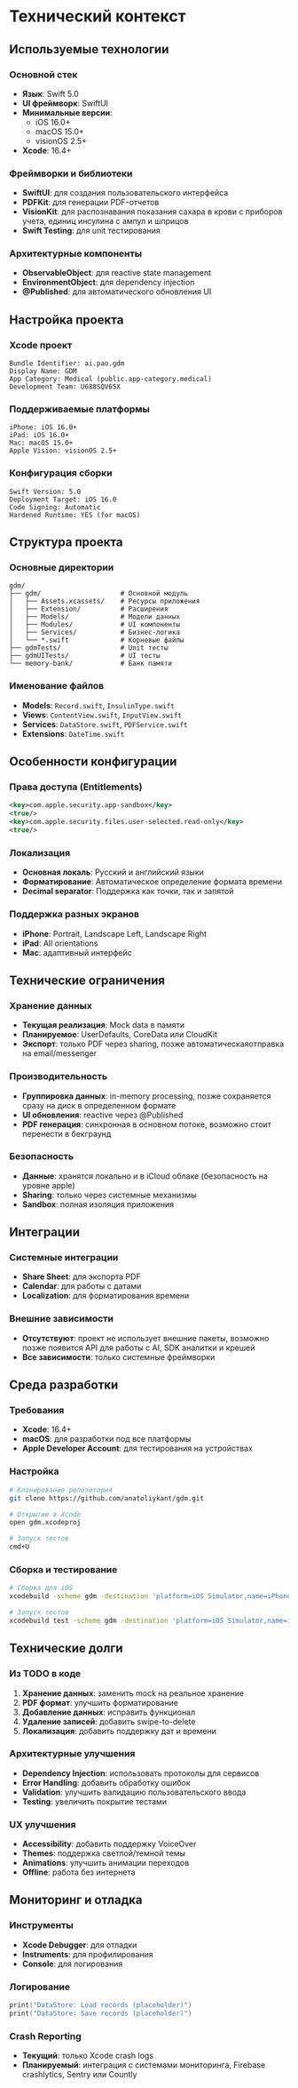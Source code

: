 # Технический контекст

## Используемые технологии

### Основной стек
- **Язык**: Swift 5.0
- **UI фреймворк**: SwiftUI
- **Минимальные версии**:
  - iOS 16.0+
  - macOS 15.0+
  - visionOS 2.5+
- **Xcode**: 16.4+

### Фреймворки и библиотеки
- **SwiftUI**: для создания пользовательского интерфейса
- **PDFKit**: для генерации PDF-отчетов
- **VisionKit**: для распознавания показания сахара в крови с приборов учета, единиц инсулина с ампул и шприцов
- **Swift Testing**: для unit тестирования

### Архитектурные компоненты
- **ObservableObject**: для reactive state management
- **EnvironmentObject**: для dependency injection
- **@Published**: для автоматического обновления UI

## Настройка проекта

### Xcode проект
```
Bundle Identifier: ai.pao.gdm
Display Name: GDM
App Category: Medical (public.app-category.medical)
Development Team: U688SQV65X
```

### Поддерживаемые платформы
```
iPhone: iOS 16.0+
iPad: iOS 16.0+
Mac: macOS 15.0+
Apple Vision: visionOS 2.5+
```

### Конфигурация сборки
```
Swift Version: 5.0
Deployment Target: iOS 16.0
Code Signing: Automatic
Hardened Runtime: YES (for macOS)
```

## Структура проекта

### Основные директории
```
gdm/
├── gdm/                    # Основной модуль
│   ├── Assets.xcassets/    # Ресурсы приложения
│   ├── Extension/          # Расширения
│   ├── Models/             # Модели данных
│   ├── Modules/            # UI компоненты
│   ├── Services/           # Бизнес-логика
│   └── *.swift             # Корневые файлы
├── gdmTests/               # Unit тесты
├── gdmUITests/             # UI тесты
└── memory-bank/            # Банк памяти
```

### Именование файлов
- **Models**: `Record.swift`, `InsulinType.swift`
- **Views**: `ContentView.swift`, `InputView.swift`
- **Services**: `DataStore.swift`, `PDFService.swift`
- **Extensions**: `DateTime.swift`

## Особенности конфигурации

### Права доступа (Entitlements)
```xml
<key>com.apple.security.app-sandbox</key>
<true/>
<key>com.apple.security.files.user-selected.read-only</key>
<true/>
```

### Локализация
- **Основная локаль**: Русский и английский языки
- **Форматирование**: Автоматическое определение формата времени
- **Decimal separator**: Поддержка как точки, так и запятой

### Поддержка разных экранов
- **iPhone**: Portrait, Landscape Left, Landscape Right
- **iPad**: All orientations
- **Mac**: адаптивный интерфейс

## Технические ограничения

### Хранение данных
- **Текущая реализация**: Mock data в памяти
- **Планируемое**: UserDefaults, CoreData или CloudKit
- **Экспорт**: только PDF через sharing, позже автоматическаяотправка на email/messenger

### Производительность
- **Группировка данных**: in-memory processing, позже сохраняется сразу на диск в определенном формате
- **UI обновления**: reactive через @Published
- **PDF генерация**: синхронная в основном потоке, возможно стоит перенести в бекграунд

### Безопасность
- **Данные**: хранятся локально и в iCloud облаке (безопасность на уровне apple)
- **Sharing**: только через системные механизмы
- **Sandbox**: полная изоляция приложения

## Интеграции

### Системные интеграции
- **Share Sheet**: для экспорта PDF
- **Calendar**: для работы с датами
- **Localization**: для форматирования времени

### Внешние зависимости
- **Отсутствуют**: проект не использует внешние пакеты, возможно позже появится API для работы с AI, SDK аналитки и крешей
- **Все зависимости**: только системные фреймворки

## Среда разработки

### Требования
- **Xcode**: 16.4+
- **macOS**: для разработки под все платформы
- **Apple Developer Account**: для тестирования на устройствах

### Настройка
```bash
# Клонирование репозитория
git clone https://github.com/anatoliykant/gdm.git

# Открытие в Xcode
open gdm.xcodeproj

# Запуск тестов
cmd+U
```

### Сборка и тестирование
```bash
# Сборка для iOS
xcodebuild -scheme gdm -destination 'platform=iOS Simulator,name=iPhone 15'

# Запуск тестов
xcodebuild test -scheme gdm -destination 'platform=iOS Simulator,name=iPhone 15'
```

## Технические долги

### Из TODO в коде
1. **Хранение данных**: заменить mock на реальное хранение
2. **PDF формат**: улучшить форматирование
3. **Добавление данных**: исправить функционал
4. **Удаление записей**: добавить swipe-to-delete
5. **Локализация**: добавить поддержку дат и времени

### Архитектурные улучшения
- **Dependency Injection**: использовать протоколы для сервисов
- **Error Handling**: добавить обработку ошибок
- **Validation**: улучшить валидацию пользовательского ввода
- **Testing**: увеличить покрытие тестами

### UX улучшения
- **Accessibility**: добавить поддержку VoiceOver
- **Themes**: поддержка светлой/темной темы
- **Animations**: улучшить анимации переходов
- **Offline**: работа без интернета

## Мониторинг и отладка

### Инструменты
- **Xcode Debugger**: для отладки
- **Instruments**: для профилирования
- **Console**: для логирования

### Логирование
```swift
print("DataStore: Load records (placeholder)")
print("DataStore: Save records (placeholder)")
```

### Crash Reporting
- **Текущий**: только Xcode crash logs
- **Планируемый**: интеграция с системами мониторинга, Firebase crashlytics, Sentry или Countly
